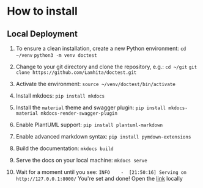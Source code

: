 # How to install

## Local Deployment
1. To ensure a clean installation, create a new Python environment:
`cd ~/venv`
`python3 -m venv doctest`

2. Change to your git directory and clone the repository, e.g.:
`cd ~/git`
`git clone https://github.com/Lamhita/doctest.git`

3. Activate the environment:
`source ~/venv/doctest/bin/activate`
4. Install mkdocs:
`pip install mkdocs`
5. Install the `material` theme and swagger plugin:
`pip install mkdocs-material mkdocs-render-swagger-plugin`
6. Enable PlantUML support:
`pip install plantuml-markdown`
7. Enable advanced markdown syntax:
`pip install pymdown-extensions`
8. Build the documentation:
`mkdocs build`
9. Serve the docs on your local machine:
`mkdocs serve`
10. Wait for a moment until you see:
`INFO    -  [21:50:16] Serving on http://127.0.0.1:8000/`
You're set and done!
Open the [link](http://127.0.0.1:8000/) locally


